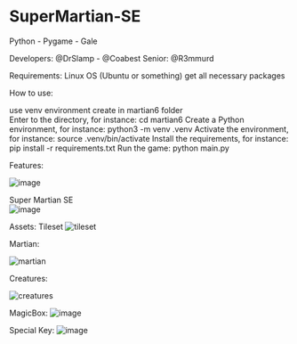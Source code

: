 # SuperMartian-SE
Python - Pygame - Gale

Developers: @DrSlamp  - @Coabest 
Senior: @R3mmurd 

Requirements: Linux OS (Ubuntu or something)
get all necessary packages 

How to use: 

use venv environment 
create in martian6 folder  
Enter to the directory, for instance: cd martian6
Create a Python environment, for instance: python3 -m venv .venv
Activate the environment, for instance: source .venv/bin/activate
Install the requirements, for instance: pip install -r requirements.txt
Run the game: python main.py

Features: 

![image](https://user-images.githubusercontent.com/24397487/232254755-956d1207-b8e6-4750-af5d-2f16132de9dc.png)

Super Martian SE  
![image](https://user-images.githubusercontent.com/24397487/232254736-ccad3f1d-0382-4dca-9eeb-cc3ff300c673.png)


Assets:
Tileset
![tileset](https://user-images.githubusercontent.com/24397487/232177041-340f38f3-0bcc-4d6a-9166-7f355c51d974.png)

Martian:

![martian](https://user-images.githubusercontent.com/24397487/232177050-5fc9dd54-1d70-4b62-870e-ef3a3415764f.png)

Creatures:

![creatures](https://user-images.githubusercontent.com/24397487/232177061-f112e7bb-cf18-40e1-a3ee-84745a7b2aa8.png)


MagicBox:
![image](https://user-images.githubusercontent.com/24397487/232177075-686a0e28-91a7-4911-8765-5a0d87e4de83.png)

Special Key: 
![image](https://user-images.githubusercontent.com/24397487/232177090-0d7ad1d3-372f-4ba1-a342-97b6dfd2cfae.png)


